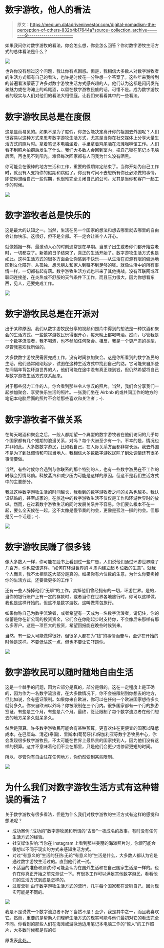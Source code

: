 # 数字游牧，他人的看法

> 原文：<https://medium.datadriveninvestor.com/digital-nomadism-the-perception-of-others-832b4b17644a?source=collection_archive---------9----------------------->

如果我问你对数字游牧的看法，你会怎么想，你会怎么回答？你对数字游牧生活方式的总体看法是什么？

![](img/fd15e80c11fa2251fde13f37bacc5b6a.png)

也许你没有想过这个问题，我让你有点困惑。但是，我相信大多数人对数字游牧者的生活方式都有自己的看法，也许是时候花一分钟想一个答案了。这些年来我听到的普遍看法蒙蔽了许多对数字游牧生活方式感兴趣的人。他们认为这都是闪闪发光和魅力或在海滩上的鸡尾酒，以留在数字游牧民族的话。可惜不是。成为数字游牧者的现实与人们对他们的看法大相径庭。让我们来看看其中的一些看法。

# 数字游牧民总是在度假

这是显而易见的。如果不是为了度假，你怎么能决定离开你的祖国去外国呢？人们很容易以这种方式来思考数字游牧生活方式，尤其是当你在社交媒体上分享大量生活方式的照片时。拿着笔记本电脑坐着，手里拿着鸡尾酒在海滩咖啡馆工作。人们看不到照片拍摄后发生了什么。我们大多数人会回到室内，把自己锁在笔记本电脑后面，再也见不到阳光。难怪每次回家都有人问我为什么没有晒黑。

你可能会在很棒的地方生活和工作，重要的假期肯定结束了。当你开始为自己工作时，就没有人支持你的假期和病假了。你没有时间不去想所有你还必须做的事情。即使你想给自己一些假期，也很难完全关闭自己的公司。尤其是当你和客户一起工作的时候。

![](img/3e2161e4774c912438857d1f54ef3b27.png)

# 数字游牧者总是快乐的

这是最大的认知之一。当然，生活在另一个国家的想法和想去哪里就去哪里的自由会让你快乐。这很好，但不是全部。不一定会让某个人开心。

就像婚姻一样，最激动人心的时刻通常是在早期。当孩子出生或者你们都开始变老时，一切都变了。新婚的日子结束了，真正的生活开始了。数字游牧生活方式也是如此。这种生活方式的很多方面会让你感到不快乐——从生活在资源有限的偏远地区到文化障碍。从孤独、想念朋友和家人到赚不到足够的钱。就像生活中的所有事情一样，一切都有起有落。数字游牧生活方式也带来了其他挑战。没有互联网或互联网连接差，在炎热或不舒服的天气条件下工作，而且压力很大，因为你想看东西，见人，还要完成工作。

![](img/691451d2dddf48586d8115247f8b612a.png)

# 数字游牧民总是在开派对

出于某种原因，我们从数字游牧民分享的视频和照片中得到的想法是一种饮酒和聚会的生活方式。一些数字游牧民玩得很开心，每天晚上都喝啤酒。然而，尽管我是一个数字流浪者，我不喝酒，也不参加任何聚会。相反，我是一个更严肃的类型，尽管我喜欢我所做的。

大多数数字游牧民需要完成工作，没有时间参加聚会。这是你所看到的数字游民的生活，他们通常刚刚起步，试图在这种生活方式中找到自己的路。它可能来自那些在间隔年背包环游世界的人，他们可能在途中没有真正赚到钱，但仍然希望将自己与数字游牧生活方式联系起来。

对于那些努力工作的人，你会看到那些令人惊叹的照片。当然，我们会分享我们一起参加聚会、享受快乐生活的照片。一张我们坐在 Airbnb 的或共同工作的地方的笔记本电脑后面的照片不会给那些喜欢和关注者；-).

# 数字游牧者不做关系

在每天喝酒和聚会之后，一般人都期望一个典型的数字游牧者在他们访问的几乎每个国家都有几个短期的浪漫关系，对吗？每个大洲至少有一个。不幸的是，情况也并非如此。大多数数字游民，比如我自己，在人际关系方面都非常长远。我去外国不是为了到处调情和勾搭当地人，我相信大多数数字游牧民除了到处调情还有很多事情要做。

当然，有些时候你会遇到与你联系的那个特别的人，也有一些数字游民在不工作的时候会打情骂俏。释放蒸汽和减少压力可能是这样的原因。但这不是我们生活方式中的主要部分。

我过这种数字游牧生活的时间越长，我看到的数字游牧者之间的关系也越多。我认识结婚的，甚至成家的。在旅途中的数字游牧生活不仅仅是工作和环游世界时的放纵。然而，在过着数字游牧生活的同时发展关系并不容易。你们要么根本不在一起，要么全天候在一起。这不太像是慢节奏的约会，更像是孤注一掷的约会。但那是另一个话题；-).

![](img/f9bae39051f5aa9af8df21fac74b9aae.png)

# 数字游牧民赚了很多钱

像大多数人一样，你可能在脸书上看到过一些广告，人们说他们通过环游世界赚了几百万，你也应该这样。“如何在环游世界的 4 周内建立起 6 位数的生意”。就我个人而言，我不太相信这大部分是真的。如果你有六位数的生意，为什么你要卖掉你的生活方式，还要做更多的工作？

还有一些人辞掉他们“无聊”的工作，卖掉他们曾经拥有的一切，环游世界。是的，当你的银行账户上有一定的存款时，或者当你在世界各地旅行时，你可以这样做。我也是这样开始的。但这不是数字游牧，这叫做背包旅行。

如果你称自己为数字流浪者，或者希望有一天成为一名数字流浪者，请记住，你的储蓄是你在新公司的投资资金，它们会在你刚起步时支持你，不会像后来那样有那么多客户。这是一项巨大的投资，希望回报能在晚些时候到来。

当然，有一些人可能做得很好，但很多人都在为“钱”的事情而奋斗，至少在开始的时候是这样。不要低估这一点，但也不要让它吓跑你。

![](img/ce6a7aa3689abde5c758ff07219d780e.png)

# 数字游牧民可以随时随地自由生活

这是一个棘手的问题，因为它部分是真的，部分是假的。这在一定程度上是正确的，因为作为一名数字流浪者，在大多数情况下，你不会被限制到你想去的地方，但比如说，会有签证限制。如果你来自欧洲，你可以在任何一个欧洲国家想待多久就待多久。你来自欧洲以外吗？你被限制在三个月内。很多国家都有一个月的旅游签证，有些是三个月，有些是六个月。最终，签证限制了每个数字流浪者在他们想去的地方呆多久就呆多久。

然后是预算。许多数字游牧民可能会有某种预算，更喜欢住在更便宜的国家以降低成本。在巴厘岛、清迈(泰国)、里斯本(葡萄牙)和保加利亚等数字游牧民中心，你会发现很多数字游牧民。不太可能在世界上最昂贵的国家找到人，因为他们没有这样的预算。这并不意味着他们不会在那里，只是他们会更少或停留更短的时间。

所以，尽管你有自由住在任何地方，你仍然受到某些限制。

![](img/ed3b905ada7c1f43a2c2403508820f91.png)

# 为什么我们对数字游牧生活方式有这种错误的看法？

关于数字游牧有很多看法，但是为什么我们对数字游牧的生活方式有这样的感觉和想法呢？

*   成功案例:“成功的”数字游牧民和所谓的“古鲁”一夜成名的故事。有时没有任何生活方式的经验。
*   社交媒体影响:当你在 Instagram 上看到那些美丽的海滩照片时，你很可能会很想以不同于现实的方式来感知生活方式。
*   对过“有意义的”生活的狂热:无论“有意义的”生活是什么，大多数人都认为它是通过数字游牧生活过的。直到他们试一试。
*   不适当的准备和测试:你可能会认为在国外生活和在自己国家生活是一样的。也许在你真正开始之前先测试一下。有很多工作可以满足其他数字游民，看看他们的生活方式到底是怎样的。
*   过度营销:由于数字游牧生活方式的流行，几乎每个国家都在营销自己，因为现实可能是不同的。

![](img/19514e9ad5e8c5ee00ee166ae91c775a.png)

我是不是说做一个数字流浪者不好？当然不是！至少，我是其中之一，而且我喜欢它。然而，重要的是帮助人们理解生活方式的现实可能与他们最初对它的看法完全不同。你看到的那些人们在海滩或游泳池边用笔记本电脑工作的“惊人”的工作照片，大多数时候都是假的😉

原发表[此处。](https://activeworkation.com/the-digital-nomad-perception-of-others/)